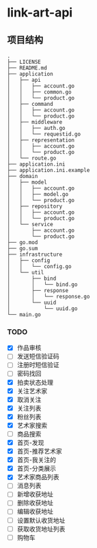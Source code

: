 # link-art-api

## 项目结构

```
.
├── LICENSE
├── README.md
├── application
│   ├── api
│   │   ├── account.go
│   │   ├── common.go
│   │   └── product.go
│   ├── command
│   │   ├── account.go
│   │   └── product.go
│   ├── middleware
│   │   ├── auth.go
│   │   └── requestid.go
│   ├── representation
│   │   ├── account.go
│   │   └── product.go
│   └── route.go
├── application.ini
├── application.ini.example
├── domain
│   ├── model
│   │   ├── account.go
│   │   ├── model.go
│   │   └── product.go
│   ├── repository
│   │   ├── account.go
│   │   └── product.go
│   └── service
│       ├── account.go
│       └── product.go
├── go.mod
├── go.sum
├── infrastructure
│   ├── config
│   │   └── config.go
│   └── util
│       ├── bind
│       │   └── bind.go
│       ├── response
│       │   └── response.go
│       └── uuid
│           └── uuid.go
└── main.go
```

### TODO

- [x] 作品审核
- [ ] 发送短信验证码
- [ ] 注册时短信验证
- [ ] 密码找回
- [x] 拍卖状态处理
- [x] 关注艺术家
- [x] 取消关注
- [x] 关注列表
- [x] 粉丝列表
- [x] 艺术家搜索
- [ ] 商品搜索
- [x] 首页-发现
- [x] 首页-推荐艺术家
- [x] 首页-我关注的
- [x] 首页-分类展示
- [x] 艺术家商品列表
- [ ] 消息列表
- [ ] 新增收获地址
- [ ] 删除收获地址
- [ ] 编辑收获地址
- [ ] 设置默认收货地址
- [ ] 获取收货地址列表
- [ ] 购物车
